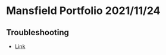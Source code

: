 # Mansfield Portfolio 2021/11/24 

## Troubleshooting 
- [Link](https://towardsdev.com/github-pages-does-not-work-for-me-f9d48fd44a5f)

